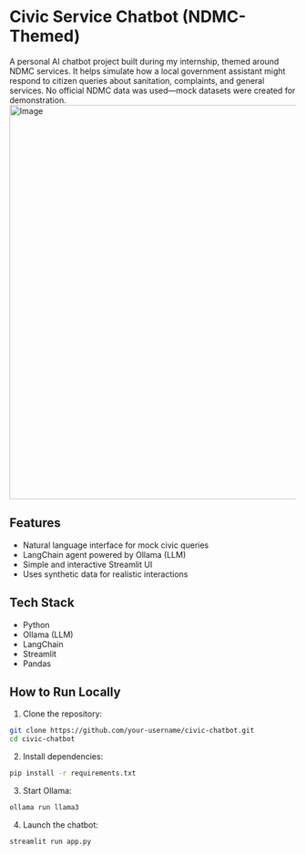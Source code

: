 # Civic Service Chatbot (NDMC-Themed)

A personal AI chatbot project built during my internship, themed around NDMC services. It helps simulate how a local government assistant might respond to citizen queries about sanitation, complaints, and general services. No official NDMC data was used—mock datasets were created for demonstration.
<img width="1314" height="692" alt="Image" src="https://github.com/user-attachments/assets/1722734d-fe42-4461-b27e-dae73c4cb8b4" />
## Features
- Natural language interface for mock civic queries
- LangChain agent powered by Ollama (LLM)
- Simple and interactive Streamlit UI
- Uses synthetic data for realistic interactions

## Tech Stack
- Python
- Ollama (LLM)
- LangChain
- Streamlit
- Pandas

## How to Run Locally

1. Clone the repository:
```bash
git clone https://github.com/your-username/civic-chatbot.git
cd civic-chatbot
```

2. Install dependencies:
```bash
pip install -r requirements.txt
```

3. Start Ollama:
```bash
ollama run llama3
```

4. Launch the chatbot:
```bash
streamlit run app.py
```
